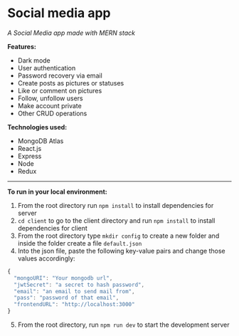 # Social media app
*A Social Media app made with MERN stack*

**Features:**
* Dark mode
* User authentication
* Password recovery via email
* Create posts as pictures or statuses
* Like or comment on pictures
* Follow, unfollow users
* Make account private
* Other CRUD operations

**Technologies used:**
* MongoDB Atlas
* React.js
* Express
* Node
* Redux

***

**To run in your local environment:**
1. From the root directory run `npm install` to install dependencies for server
2. `cd client` to go to the client directory and run `npm install` to install dependencies for client
3. From the root directory type `mkdir config` to create a new folder and inside the folder create a file `default.json`
4. Into the json file, paste the following key-value pairs and change those values accordingly:
```javascript
{
  "mongoURI": "Your mongodb url",
  "jwtSecret": "a secret to hash password",
  "email": "an email to send mail from",
  "pass": "password of that email",
  "frontendURL": "http://localhost:3000"
}
```
5. From the root directory, run `npm run dev` to start the development server
